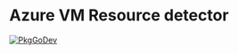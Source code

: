 # Azure VM Resource detector

[![PkgGoDev](https://pkg.go.dev/badge/go.opentelemetry.io/contrib/detectors/azure/azurevm)](https://pkg.go.dev/go.opentelemetry.io/contrib/detectors/azure/azurevm)
